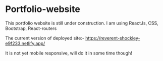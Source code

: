 # Portfolio-website
This portfolio website is still under construction. I am using ReactJs, CSS, Bootstrap, React-routers

The current version of deployed site:- https://reverent-shockley-e9f233.netlify.app/

It is not yet mobile responsive, will do it in some time though!
